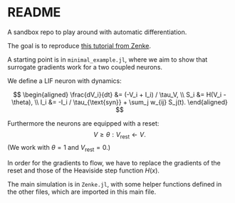 # README

A sandbox repo to play around with automatic differentiation.

The goal is to reproduce [this tutorial from Zenke](https://github.com/fzenke/spytorch/blob/main/notebooks/SpyTorchTutorial1.ipynb).

A starting point is in ``minimal_example.jl``,
where we aim to show that surrogate gradients work for a two coupled neurons.

We define a LIF neuron with dynamics:

$$
\begin{aligned}
\frac{dV_i}{dt} &= (-V_i + I_i) / \tau_V, \\
S_i &= H(V_i - \theta), \\
I_i &= -I_i / \tau_{\text{syn}} + \sum_j w_{ij} S_j(t).
\end{aligned}
$$

Furthermore the neurons are equipped with a reset:
$$ V \ge \theta: V_{\text{rest}} \leftarrow V.$$
(We work with $\theta = 1$ and $V_{\text{rest}} = 0$.)

In order for the gradients to flow,
we have to replace the gradients of the reset and those of the Heaviside step function $H(x)$.

The main simulation is in ``Zenke.jl``,
with some helper functions defined in the other files,
which are imported in this main file.
